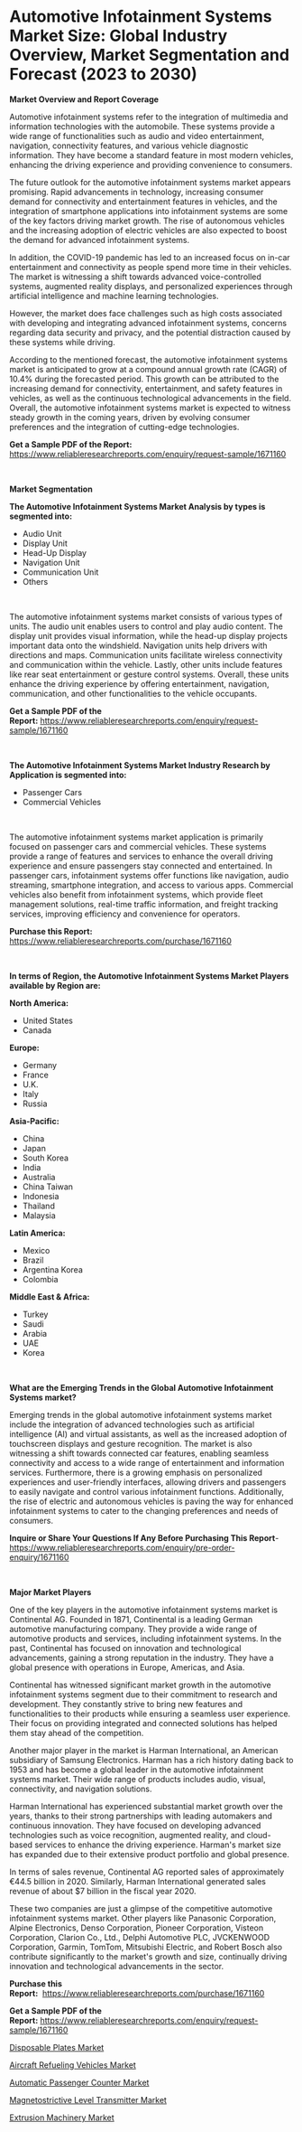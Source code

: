 <p><h1>Automotive Infotainment Systems Market Size: Global Industry Overview, Market Segmentation and Forecast (2023 to 2030)</h1></p><p><strong>Market Overview and Report Coverage</strong></p>
<p><p>Automotive infotainment systems refer to the integration of multimedia and information technologies with the automobile. These systems provide a wide range of functionalities such as audio and video entertainment, navigation, connectivity features, and various vehicle diagnostic information. They have become a standard feature in most modern vehicles, enhancing the driving experience and providing convenience to consumers.</p><p>The future outlook for the automotive infotainment systems market appears promising. Rapid advancements in technology, increasing consumer demand for connectivity and entertainment features in vehicles, and the integration of smartphone applications into infotainment systems are some of the key factors driving market growth. The rise of autonomous vehicles and the increasing adoption of electric vehicles are also expected to boost the demand for advanced infotainment systems.</p><p>In addition, the COVID-19 pandemic has led to an increased focus on in-car entertainment and connectivity as people spend more time in their vehicles. The market is witnessing a shift towards advanced voice-controlled systems, augmented reality displays, and personalized experiences through artificial intelligence and machine learning technologies.</p><p>However, the market does face challenges such as high costs associated with developing and integrating advanced infotainment systems, concerns regarding data security and privacy, and the potential distraction caused by these systems while driving.</p><p>According to the mentioned forecast, the automotive infotainment systems market is anticipated to grow at a compound annual growth rate (CAGR) of 10.4% during the forecasted period. This growth can be attributed to the increasing demand for connectivity, entertainment, and safety features in vehicles, as well as the continuous technological advancements in the field. Overall, the automotive infotainment systems market is expected to witness steady growth in the coming years, driven by evolving consumer preferences and the integration of cutting-edge technologies.</p></p>
<p><strong>Get a Sample PDF of the Report:</strong> <a href="https://www.reliableresearchreports.com/enquiry/request-sample/1671160">https://www.reliableresearchreports.com/enquiry/request-sample/1671160</a></p>
<p>&nbsp;</p>
<p><strong>Market Segmentation</strong></p>
<p><strong>The Automotive Infotainment Systems Market Analysis by types is segmented into:</strong></p>
<p><ul><li>Audio Unit</li><li>Display Unit</li><li>Head-Up Display</li><li>Navigation Unit</li><li>Communication Unit</li><li>Others</li></ul></p>
<p>&nbsp;</p>
<p><p>The automotive infotainment systems market consists of various types of units. The audio unit enables users to control and play audio content. The display unit provides visual information, while the head-up display projects important data onto the windshield. Navigation units help drivers with directions and maps. Communication units facilitate wireless connectivity and communication within the vehicle. Lastly, other units include features like rear seat entertainment or gesture control systems. Overall, these units enhance the driving experience by offering entertainment, navigation, communication, and other functionalities to the vehicle occupants.</p></p>
<p><strong>Get a Sample PDF of the Report:</strong>&nbsp;<a href="https://www.reliableresearchreports.com/enquiry/request-sample/1671160">https://www.reliableresearchreports.com/enquiry/request-sample/1671160</a></p>
<p>&nbsp;</p>
<p><strong>The Automotive Infotainment Systems Market Industry Research by Application is segmented into:</strong></p>
<p><ul><li>Passenger Cars</li><li>Commercial Vehicles</li></ul></p>
<p>&nbsp;</p>
<p><p>The automotive infotainment systems market application is primarily focused on passenger cars and commercial vehicles. These systems provide a range of features and services to enhance the overall driving experience and ensure passengers stay connected and entertained. In passenger cars, infotainment systems offer functions like navigation, audio streaming, smartphone integration, and access to various apps. Commercial vehicles also benefit from infotainment systems, which provide fleet management solutions, real-time traffic information, and freight tracking services, improving efficiency and convenience for operators.</p></p>
<p><strong>Purchase this Report:</strong>&nbsp; <a href="https://www.reliableresearchreports.com/purchase/1671160">https://www.reliableresearchreports.com/purchase/1671160</a></p>
<p>&nbsp;</p>
<p><strong>In terms of Region, the Automotive Infotainment Systems Market Players available by Region are:</strong></p>
<p>
    <p> <strong> North America: </strong>
        <ul>
            <li>United States</li>
            <li>Canada</li>
        </ul>
        </p> 
    <p> <strong> Europe: </strong>
        <ul>
            <li>Germany</li>
            <li>France</li>
            <li>U.K.</li>
            <li>Italy</li>
            <li>Russia</li>
        </ul>
        </p> 
    <p> <strong> Asia-Pacific: </strong>
        <ul>
            <li>China</li>
            <li>Japan</li>
            <li>South Korea</li>
            <li>India</li>
            <li>Australia</li>
            <li>China Taiwan</li>
            <li>Indonesia</li>
            <li>Thailand</li>
            <li>Malaysia</li>
        </ul>
        </p> 
    <p> <strong> Latin America: </strong>
        <ul>
            <li>Mexico</li>
            <li>Brazil</li>
            <li>Argentina Korea</li>
            <li>Colombia</li>
        </ul>
        </p> 
    <p> <strong> Middle East & Africa: </strong>
        <ul>
            <li>Turkey</li>
            <li>Saudi</li>
            <li>Arabia</li>
            <li>UAE</li>
            <li>Korea</li>
        </ul>
    </p>
    </p>
<p>&nbsp;</p>
<p><strong>What are the Emerging Trends in the Global Automotive Infotainment Systems market?</strong></p>
<p><p>Emerging trends in the global automotive infotainment systems market include the integration of advanced technologies such as artificial intelligence (AI) and virtual assistants, as well as the increased adoption of touchscreen displays and gesture recognition. The market is also witnessing a shift towards connected car features, enabling seamless connectivity and access to a wide range of entertainment and information services. Furthermore, there is a growing emphasis on personalized experiences and user-friendly interfaces, allowing drivers and passengers to easily navigate and control various infotainment functions. Additionally, the rise of electric and autonomous vehicles is paving the way for enhanced infotainment systems to cater to the changing preferences and needs of consumers.</p></p>
<p><strong>Inquire or Share Your Questions If Any Before Purchasing This Report</strong>- <a href="https://www.reliableresearchreports.com/enquiry/pre-order-enquiry/1671160">https://www.reliableresearchreports.com/enquiry/pre-order-enquiry/1671160</a></p>
<p>&nbsp;</p>
<p><strong>Major Market Players</strong></p>
<p><p>One of the key players in the automotive infotainment systems market is Continental AG. Founded in 1871, Continental is a leading German automotive manufacturing company. They provide a wide range of automotive products and services, including infotainment systems. In the past, Continental has focused on innovation and technological advancements, gaining a strong reputation in the industry. They have a global presence with operations in Europe, Americas, and Asia.</p><p>Continental has witnessed significant market growth in the automotive infotainment systems segment due to their commitment to research and development. They constantly strive to bring new features and functionalities to their products while ensuring a seamless user experience. Their focus on providing integrated and connected solutions has helped them stay ahead of the competition.</p><p>Another major player in the market is Harman International, an American subsidiary of Samsung Electronics. Harman has a rich history dating back to 1953 and has become a global leader in the automotive infotainment systems market. Their wide range of products includes audio, visual, connectivity, and navigation solutions.</p><p>Harman International has experienced substantial market growth over the years, thanks to their strong partnerships with leading automakers and continuous innovation. They have focused on developing advanced technologies such as voice recognition, augmented reality, and cloud-based services to enhance the driving experience. Harman's market size has expanded due to their extensive product portfolio and global presence.</p><p>In terms of sales revenue, Continental AG reported sales of approximately €44.5 billion in 2020. Similarly, Harman International generated sales revenue of about $7 billion in the fiscal year 2020.</p><p>These two companies are just a glimpse of the competitive automotive infotainment systems market. Other players like Panasonic Corporation, Alpine Electronics, Denso Corporation, Pioneer Corporation, Visteon Corporation, Clarion Co., Ltd., Delphi Automotive PLC, JVCKENWOOD Corporation, Garmin, TomTom, Mitsubishi Electric, and Robert Bosch also contribute significantly to the market's growth and size, continually driving innovation and technological advancements in the sector.</p></p>
<p><strong>Purchase this Report:</strong>&nbsp;&nbsp;<a href="https://www.reliableresearchreports.com/purchase/1671160">https://www.reliableresearchreports.com/purchase/1671160</a></p>
<p></p>
<p><strong>Get a Sample PDF of the Report:</strong>&nbsp;<a href="https://www.reliableresearchreports.com/enquiry/request-sample/1671160">https://www.reliableresearchreports.com/enquiry/request-sample/1671160</a></p>
<p><p><a href="https://medium.com/@miningmaster/disposable-plates-market-share-evolution-and-market-growth-trends-2023-2030-8b26687ff49b">Disposable Plates Market</a></p><p><a href="https://github.com/ruslanpoljakovrd177/Market-Research-Report-List-1/blob/main/aircraft-refueling-vehicles-market.md">Aircraft Refueling Vehicles Market</a></p><p><a href="https://github.com/gulaimolin/Market-Research-Report-List-1/blob/main/automatic-passenger-counter-market.md">Automatic Passenger Counter Market</a></p><p><a href="https://www.linkedin.com/pulse/magnetostrictive-level-transmitter-market-research-report-mleee/">Magnetostrictive Level Transmitter Market</a></p><p><a href="https://www.linkedin.com/pulse/extrusion-machinery-market-research-report-provides-thorough-fzpve/">Extrusion Machinery Market</a></p></p>